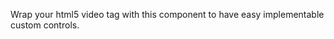 Wrap your html5 video tag with this component to have easy implementable custom controls.

<rv-example-tabs handle="scroll-to-on-event">
<template type="single-html-file">
<rv-video class="embed-responsive embed-responsive-21by9">
  <video playsinline webkit-playsinline autoplay muted loop class="embed-responsive-item">
    <source src="https://jumplink.eu/storage/app/media/spring_blender_open_movie_1080p.mp4" type="video/mp4">
    <span >
      Your browser does not support the video tag.
    </span>
  </video>
  <div rv-hide="controls">
    <bs4-icon rv-hide="muted" rv-on-click="toggleMute" size="50" class="video-volume-high" src="{{ 'icon_volume-high_alt.svg' | asset_url }}"></bs4-icon>
    <bs4-icon rv-show="muted" rv-on-click="toggleMute" size="50" class="video-volume-mute" src="{{ 'icon_vol-mute_alt.svg' | asset_url }}"></bs4-icon>
  </div>
</rv-video>
</template>
</rv-example-tabs>